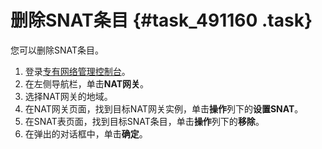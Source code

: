 # 删除SNAT条目 {#task_491160 .task}

您可以删除SNAT条目。

1.  登录[专有网络管理控制台](https://vpcnext.console.aliyun.com/nat/)。
2.  在左侧导航栏，单击**NAT网关**。
3.  选择NAT网关的地域。
4.  在NAT网关页面，找到目标NAT网关实例，单击**操作**列下的**设置SNAT**。
5.   在SNAT表页面，找到目标SNAT条目，单击**操作**列下的**移除**。 
6.   在弹出的对话框中，单击**确定**。 

